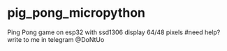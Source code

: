 # pig_pong_micropython
Ping Pong game on esp32 with ssd1306 display 64/48 pixels
#need help? write to me in telegram @DoNtUo
